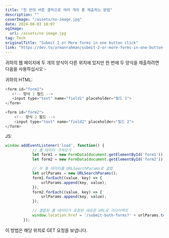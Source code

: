 ```yaml
---
title: "한 번의 버튼 클릭으로 여러 개의 폼 제출하는 방법"
description: ""
coverImage: "/assets/no-image.jpg"
date: 2024-08-03 18:07
ogImage: 
  url: /assets/no-image.jpg
tag: Tech
originalTitle: "Submit 2 or More forms in one button click"
link: "https://dev.to/armanrahman/submit-2-or-more-forms-in-one-button-click-30aj"
---
```



귀하의 웹 페이지에 두 개의 양식이 다른 위치에 있지만 한 번에 두 양식을 제출하려면 다음을 사용하십시오 -

귀하의 HTML:

```js
<form id="form1">
   <!-- 양식 1 필드 -->
   <input type="text" name="field1" placeholder="필드 1">
</form>

<form id="form2">
    <!-- 양식 2 필드 -->
    <input type="text" name="field2" placeholder="필드 2">
</form>
```

JS:

<div class="content-ad"></div>

```js
window.addEventListener('load', function() {
            // 폼 데이터 가져오기
            let form1 = new FormData(document.getElementById('form1'));
            let form2 = new FormData(document.getElementById('form2'));

            // 두 폼 데이터를 URLSearchParams로 결합
            let urlParams = new URLSearchParams();
            form1.forEach((value, key) => {
                urlParams.append(key, value);
            });
            form2.forEach((value, key) => {
                urlParams.append(key, value);
            });

            // 결합된 폼 데이터가 포함된 새로운 URL로 리다이렉트
            window.location.href = '/submit-both-forms?' + urlParams.toString();
        });
```

이 방법은 해당 위치로 GET 요청을 보냅니다.